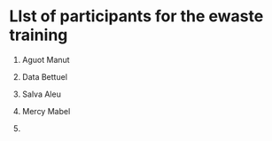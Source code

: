 # LIst of participants for the ewaste training

1. Aguot Manut

2. Data Bettuel

3. Salva Aleu

4. Mercy Mabel

5. 
